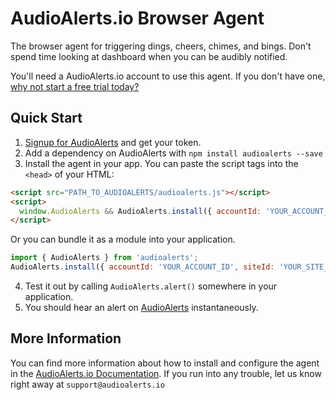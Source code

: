 AudioAlerts.io Browser Agent
===============

The browser agent for triggering dings, cheers, chimes, and bings. 
Don't spend time looking at dashboard when you can be audibly notified.


You'll need a AudioAlerts.io account to use this agent. If you don't have one, [why not
start a free trial today?](https://audioalerts.io/pricing)

## Quick Start

1. [Signup for AudioAlerts](https://audioalerts.io/pricing) and get your token.
2. Add a dependency on AudioAlerts with `npm install audioalerts --save`
3. Install the agent in your app. You can paste the script tags into the
`<head>` of your HTML:

```html
<script src="PATH_TO_AUDIOALERTS/audioalerts.js"></script>
<script>
  window.AudioAlerts && AudioAlerts.install({ accountId: 'YOUR_ACCOUNT_ID', siteId: 'YOUR_SITE_ID' });
</script>
```

Or you can bundle it as a module into your application.

```javascript
import { AudioAlerts } from 'audioalerts';
AudioAlerts.install({ accountId: 'YOUR_ACCOUNT_ID', siteId: 'YOUR_SITE_ID' });
```

4. Test it out by calling `AudioAlerts.alert()` somewhere in your
application.
5. You should hear an alert on [AudioAlerts](https://audioalerts.io/) instantaneously.


## More Information

You can find more information about how to install and configure the agent in
the [AudioAlerts.io Documentation](https://docs.audioalerts.io/docs). If you run into any
trouble, let us know right away at `support@audioalerts.io`


